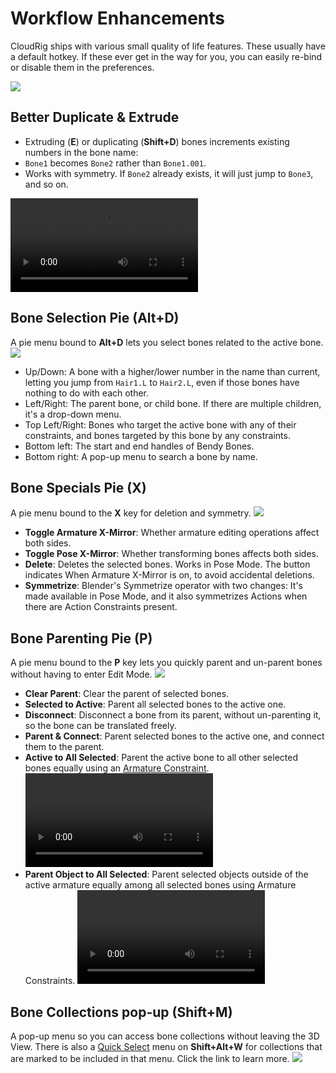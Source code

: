# Workflow Enhancements
CloudRig ships with various small quality of life features. These usually have a default hotkey. If these ever get in the way for you, you can easily re-bind or disable them in the preferences.

<img src="/media/addons/cloudrig/hotkeys_ui.png">  

## Better Duplicate & Extrude
-  Extruding (**E**) or duplicating (**Shift+D**) bones increments existing numbers in the bone name:  
- `Bone1` becomes `Bone2` rather than `Bone1.001`. 
- Works with symmetry. If `Bone2` already exists, it will just jump to `Bone3`, and so on.

<video src="/media/addons/cloudrig/better_duplicate_extrude.mp4" controls></video>

## Bone Selection Pie (Alt+D)
A pie menu bound to **Alt+D** lets you select bones related to the active bone.  
<img src="/media/addons/cloudrig/pie_bone_find.png">  

- Up/Down: A bone with a higher/lower number in the name than current, letting you jump from `Hair1.L` to `Hair2.L`, even if those bones have nothing to do with each other.  
- Left/Right: The parent bone, or child bone. If there are multiple children, it's a drop-down menu.  
- Top Left/Right: Bones who target the active bone with any of their constraints, and bones targeted by this bone by any constraints.  
- Bottom left: The start and end handles of Bendy Bones.  
- Bottom right: A pop-up menu to search a bone by name.  

## Bone Specials Pie (X)
A pie menu bound to the **X** key for deletion and symmetry.
<img src="/media/addons/cloudrig/pie_bone_specials.png">  
- **Toggle Armature X-Mirror**: Whether armature editing operations affect both sides.
- **Toggle Pose X-Mirror**: Whether transforming bones affects both sides.
- **Delete**: Deletes the selected bones. Works in Pose Mode. The button indicates When Armature X-Mirror is on, to avoid accidental deletions.
- **Symmetrize**: Blender's Symmetrize operator with two changes: It's made available in Pose Mode, and it also symmetrizes Actions when there are Action Constraints present.

## Bone Parenting Pie (P)
A pie menu bound to the **P** key lets you quickly parent and un-parent bones without having to enter Edit Mode.
<img src="/media/addons/cloudrig/pie_bone_parenting.png">  
- **Clear Parent**: Clear the parent of selected bones.
- **Selected to Active**: Parent all selected bones to the active one.
- **Disconnect**: Disconnect a bone from its parent, without un-parenting it, so the bone can be translated freely.
- **Parent & Connect**: Parent selected bones to the active one, and connect them to the parent.
- **Active to All Selected**: Parent the active bone to all other selected bones equally using an [Armature Constraint](https://docs.blender.org/manual/en/latest/animation/constraints/relationship/armature.html).
<video src="/media/addons/cloudrig/parent_active_to_all_selected.mp4" controls></video>
- **Parent Object to All Selected**: Parent selected objects outside of the active armature equally among all selected bones using Armature Constraints.
<video src="/media/addons/cloudrig/parent_object_to_selected_bones.mp4" controls></video>

## Bone Collections pop-up (Shift+M)
A pop-up menu so you can access bone collections without leaving the 3D View. There is also a [Quick Select](organizing-bones#selection-sets) menu on **Shift+Alt+W** for collections that are marked to be included in that menu. Click the link to learn more.
<img src="/media/addons/cloudrig/bone_collections_popup.png">  
